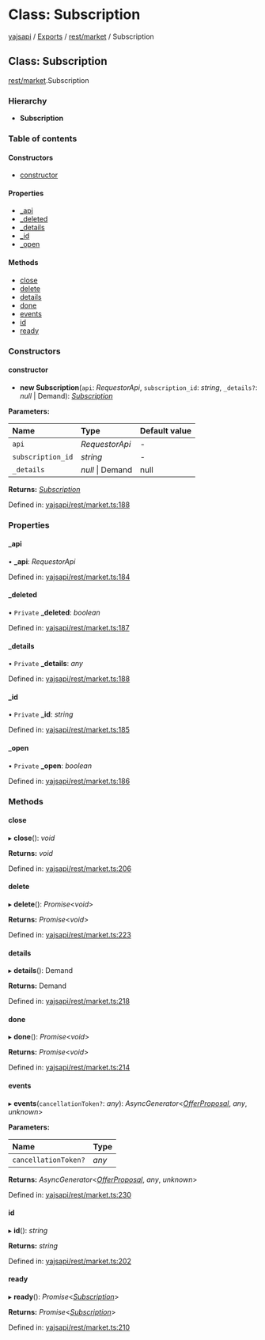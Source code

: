 # Class: Subscription

[yajsapi](../yajsapi.md) / [Exports](../modules/) / [rest/market](../modules/rest_market.md) / Subscription

## Class: Subscription

[rest/market](../modules/rest_market.md).Subscription

### Hierarchy

* **Subscription**

### Table of contents

#### Constructors

* [constructor](rest_market.subscription.md#constructor)

#### Properties

* [\_api](rest_market.subscription.md#_api)
* [\_deleted](rest_market.subscription.md#_deleted)
* [\_details](rest_market.subscription.md#_details)
* [\_id](rest_market.subscription.md#_id)
* [\_open](rest_market.subscription.md#_open)

#### Methods

* [close](rest_market.subscription.md#close)
* [delete](rest_market.subscription.md#delete)
* [details](rest_market.subscription.md#details)
* [done](rest_market.subscription.md#done)
* [events](rest_market.subscription.md#events)
* [id](rest_market.subscription.md#id)
* [ready](rest_market.subscription.md#ready)

### Constructors

#### constructor

* **new Subscription**\(`api`: _RequestorApi_, `subscription_id`: _string_, `_details?`: _null_ \| Demand\): [_Subscription_](rest_market.subscription.md)

**Parameters:**

| Name | Type | Default value |
| :--- | :--- | :--- |
| `api` | _RequestorApi_ | - |
| `subscription_id` | _string_ | - |
| `_details` | _null_ \| Demand | null |

**Returns:** [_Subscription_](rest_market.subscription.md)

Defined in: [yajsapi/rest/market.ts:188](https://github.com/golemfactory/yajsapi/blob/289a25a/yajsapi/rest/market.ts#L188)

### Properties

#### \_api

• **\_api**: _RequestorApi_

Defined in: [yajsapi/rest/market.ts:184](https://github.com/golemfactory/yajsapi/blob/289a25a/yajsapi/rest/market.ts#L184)

#### \_deleted

• `Private` **\_deleted**: _boolean_

Defined in: [yajsapi/rest/market.ts:187](https://github.com/golemfactory/yajsapi/blob/289a25a/yajsapi/rest/market.ts#L187)

#### \_details

• `Private` **\_details**: _any_

Defined in: [yajsapi/rest/market.ts:188](https://github.com/golemfactory/yajsapi/blob/289a25a/yajsapi/rest/market.ts#L188)

#### \_id

• `Private` **\_id**: _string_

Defined in: [yajsapi/rest/market.ts:185](https://github.com/golemfactory/yajsapi/blob/289a25a/yajsapi/rest/market.ts#L185)

#### \_open

• `Private` **\_open**: _boolean_

Defined in: [yajsapi/rest/market.ts:186](https://github.com/golemfactory/yajsapi/blob/289a25a/yajsapi/rest/market.ts#L186)

### Methods

#### close

▸ **close**\(\): _void_

**Returns:** _void_

Defined in: [yajsapi/rest/market.ts:206](https://github.com/golemfactory/yajsapi/blob/289a25a/yajsapi/rest/market.ts#L206)

#### delete

▸ **delete**\(\): _Promise_&lt;_void_&gt;

**Returns:** _Promise_&lt;_void_&gt;

Defined in: [yajsapi/rest/market.ts:223](https://github.com/golemfactory/yajsapi/blob/289a25a/yajsapi/rest/market.ts#L223)

#### details

▸ **details**\(\): Demand

**Returns:** Demand

Defined in: [yajsapi/rest/market.ts:218](https://github.com/golemfactory/yajsapi/blob/289a25a/yajsapi/rest/market.ts#L218)

#### done

▸ **done**\(\): _Promise_&lt;_void_&gt;

**Returns:** _Promise_&lt;_void_&gt;

Defined in: [yajsapi/rest/market.ts:214](https://github.com/golemfactory/yajsapi/blob/289a25a/yajsapi/rest/market.ts#L214)

#### events

▸ **events**\(`cancellationToken?`: _any_\): _AsyncGenerator_&lt;[_OfferProposal_](rest_market.offerproposal.md), _any_, _unknown_&gt;

**Parameters:**

| Name | Type |
| :--- | :--- |
| `cancellationToken?` | _any_ |

**Returns:** _AsyncGenerator_&lt;[_OfferProposal_](rest_market.offerproposal.md), _any_, _unknown_&gt;

Defined in: [yajsapi/rest/market.ts:230](https://github.com/golemfactory/yajsapi/blob/289a25a/yajsapi/rest/market.ts#L230)

#### id

▸ **id**\(\): _string_

**Returns:** _string_

Defined in: [yajsapi/rest/market.ts:202](https://github.com/golemfactory/yajsapi/blob/289a25a/yajsapi/rest/market.ts#L202)

#### ready

▸ **ready**\(\): _Promise_&lt;[_Subscription_](rest_market.subscription.md)&gt;

**Returns:** _Promise_&lt;[_Subscription_](rest_market.subscription.md)&gt;

Defined in: [yajsapi/rest/market.ts:210](https://github.com/golemfactory/yajsapi/blob/289a25a/yajsapi/rest/market.ts#L210)

